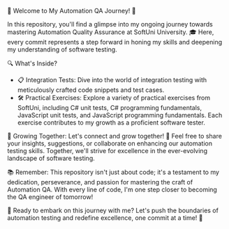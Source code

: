 🚀 Welcome to My Automation QA Journey! 🚀

In this repository, you'll find a glimpse into my ongoing journey towards mastering Automation Quality Assurance at SoftUni University. 🎓 Here, every commit represents a step forward in honing my skills and deepening my understanding of software testing.

🔍 What's Inside?
- 📋 Integration Tests: Dive into the world of integration testing with meticulously crafted code snippets and test cases.
- 🛠️ Practical Exercises: Explore a variety of practical exercises from SoftUni, including C# unit tests, C# programming fundamentals, JavaScript unit tests, and JavaScript programming fundamentals. Each exercise contributes to my growth as a proficient software tester.

🌱 Growing Together:
Let's connect and grow together! 🌟 Feel free to share your insights, suggestions, or collaborate on enhancing our automation testing skills. Together, we'll strive for excellence in the ever-evolving landscape of software testing.

📚 Remember:
This repository isn't just about code; it's a testament to my dedication, perseverance, and passion for mastering the craft of Automation QA. With every line of code, I'm one step closer to becoming the QA engineer of tomorrow!

🚦 Ready to embark on this journey with me? Let's push the boundaries of automation testing and redefine excellence, one commit at a time! 💪

